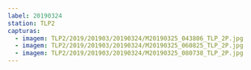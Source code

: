 ```yaml
---
label: 20190324
station: TLP2
capturas:
  - imagem: TLP2/2019/201903/20190324/M20190325_043806_TLP_2P.jpg
  - imagem: TLP2/2019/201903/20190324/M20190325_060825_TLP_2P.jpg
  - imagem: TLP2/2019/201903/20190324/M20190325_080738_TLP_2P.jpg
---
```

